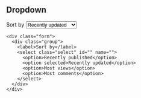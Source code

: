 ## Dropdown

<div class="form">
  <div class="group">
    <label>Sort by</label>
    <select class="select" id="" name="">
      <option>Recently published</option>
      <option selected>Recently updated</option>
      <option>Most views</option>
      <option>Most comments</option>
    </select>
  </div>
</div>

    <div class="form">
      <div class="group">
        <label>Sort by</label>
        <select class="select" id="" name="">
          <option>Recently published</option>
          <option selected>Recently updated</option>
          <option>Most views</option>
          <option>Most comments</option>
        </select>
      </div>
    </div>
